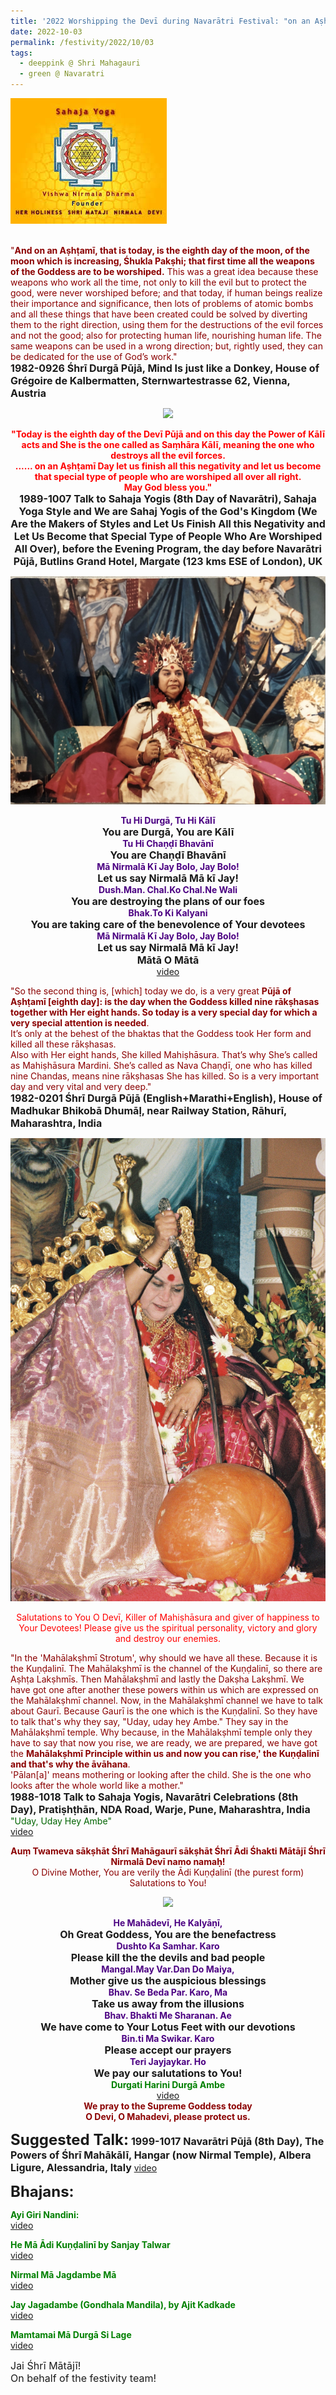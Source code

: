 ```yaml
---
title: '2022 Worshipping the Devī during Navarātri Festival: "on an Aṣhṭamī Day let us finish all this negativity and let us become that special type of people who are worshiped all over all right." '
date: 2022-10-03
permalink: /festivity/2022/10/03
tags:
  - deeppink @ Shri Mahagauri
  - green @ Navaratri
---
```


<div style="text-align: left"><img src="/images/image1.png" width="250" /></div><br>

<p>
<font color="DarkRed">"<b>And on an Aṣhṭamī, that is today, is the eighth day of the moon, of the moon which is increasing, Śhukla Pakṣhi; that first time all the weapons of the Goddess are to be worshiped.</b> This was a great idea because these weapons who work all the time, not only to kill the evil but to protect the good, were never worshiped before; and that today, if human beings realize their importance and significance, then lots of problems of atomic bombs and all these things that have been created could be solved by diverting them to the right direction, using them for the destructions of the evil forces and not the good; also for protecting human life, nourishing human life. The same weapons can be used in a wrong direction; but, rightly used, they can be dedicated for the use of God’s work."</font><br>
<font size="+0"><b>1982-0926 Śhrī Durgā Pūjā, Mind Is just like a Donkey, House of Grégoire de Kalbermatten, Sternwartestrasse 62, Vienna, Austria</b></font>
</p>

<div style="text-align: center"><img src="https://pub-1e517d8c73a64c9c82977d676b1fff72.r2.dev/image1044.png" /></div>

<p style="text-align:center;">
<font color="red"><b>"Today is the eighth day of the Devī Pūjā and on this day the Power of Kālī acts and She is the one called as Saṃhāra Kālī, meaning the one who destroys all the evil forces.<br>
...... on an Aṣhṭamī Day let us finish all this negativity and let us become that special type of people who are worshiped all over all right.<br>
May God bless you."</b></font><br>
<font size="+0"><b>1989-1007 Talk to Sahaja Yogis (8th Day of Navarātri), Sahaja Yoga Style and We are Sahaj Yogis of the God's Kingdom (We Are the Makers of Styles and Let Us Finish All this Negativity and Let Us Become that Special Type of People Who Are Worshiped All Over), before the Evening Program, the day before Navarātri Pūjā, Butlins Grand Hotel, Margate (123 kms ESE of London), UK</b></font>
</p>

<div style="text-align: center"><img src="/images/image1045.png" /></div>

<p style=" text-align:center;">
<font color="indigo"><b>Tu Hi Durgā, Tu Hi Kālī</b></font><br>
<font size="+0"><b>You are Durgā, You are Kālī</b></font><br>
<font color="indigo"><b>Tu Hi Chaṇḍī Bhavānī</b></font><br>
<font size="+0"><b>You are Chaṇḍī Bhavānī</b></font><br>
<font color="indigo"><b>Mā Nirmalā Kī Jay Bolo, Jay Bolo!</b></font><br>
<font size="+0"><b>Let us say Nirmalā Mā kī Jay!</b></font><br>
<font color="indigo"><b>Dush.Man. Chal.Ko Chal.Ne Wali</b></font><br>
<font size="+0"><b>You are destroying the plans of our foes</b></font><br>
<font color="indigo"><b>Bhak.To Ki Kalyani</b></font><br>
<font size="+0"><b>You are taking care of the benevolence of Your devotees</b></font><br>
<font color="indigo"><b>Mā Nirmalā Kī Jay Bolo, Jay Bolo!</b></font><br>
<font size="+0"><b>Let us say Nirmalā Mā kī Jay!</b></font><br>
<font size="+0"><b>Mātā O Mātā</b></font><br>
<a href="https://seven-teams.github.io/Videos_Links.html">video</a>
</p>

<p>
<font color="DarkRed">"So the second thing is, [which] today we do, is a very great <b>Pūjā of Aṣhṭamī [eighth day]: is the day when the Goddess killed nine rākṣhasas together with Her eight hands. So today is a very special day for which a very special attention is needed</b>.<br>
It’s only at the behest of the bhaktas that the Goddess took Her form and killed all these rākṣhasas.<br>
Also with Her eight hands, She killed Mahiṣhāsura. That’s why She’s called as Mahiṣhāsura Mardini. She’s called as Nava Chaṇḍī, one who has killed nine Chandas, means nine rākṣhasas She has killed. So is a very important day and very vital and very deep."</font><br>
<font size="+0"><b>1982-0201 Śhrī Durgā Pūjā (English+Marathi+English), House of Madhukar Bhikobā Dhumāḷ, near Railway Station, Rāhurī, Maharashtra, India</b></font>
</p>

<div style="text-align: center"><img src="/images/image1046.png" /></div>

<p style="color:red; text-align:center;">
Salutations to You O Devī,
Killer of Mahiṣhāsura and giver of happiness to Your Devotees!
Please give us the spiritual personality, victory and glory and destroy our enemies.<br>
</p>

<p>
<font color="DarkRed">"In the 'Mahālakṣhmī Strotum', why should we have all these. Because it is the Kuṇḍalinī. The Mahālakṣhmī is the channel of the Kuṇḍalinī, so there are Aṣhṭa Lakṣhmīs. Then Mahālakṣhmī and lastly the Dakṣha Lakṣhmī. We have got one after another these powers within us which are expressed on the Mahālakṣhmī channel. Now, in the Mahālakṣhmī channel we have to talk about Gaurī. Because Gaurī is the one which is the Kuṇḍalinī. So they have to talk that's why they say, "Uday, uday hey Ambe." They say in the Mahālakṣhmī temple. Why because, in the Mahālakṣhmī temple only they have to say that now you rise, we are ready, we are prepared, we have got the <b>Mahālakṣhmī Principle within us and now you can rise,' the Kuṇḍalinī and that's why the āvāhana</b>.<br>
'Pālan[a]' means mothering or looking after the child. She is the one who looks after the whole world like a mother."</font><br>
<font size="+0"><b>1988-1018 Talk to Sahaja Yogis, Navarātri Celebrations (8th Day), Pratiṣhṭhān, NDA Road, Warje, Pune, Maharashtra, India</b></font><br>
<font color="DarkGreen">"Uday, Uday Hey Ambe"</font><br>
<a href="https://seven-teams.github.io/Videos_Links.html">video</a>
</p>

<p style="color:DarkRed; text-align:center;">
<b>Auṃ Twameva sākṣhāt Śhrī Mahāgaurī sākṣhāt Śhrī Ādi Śhakti Mātājī Śhrī Nirmalā Devī namo namaḥ!</b></font><br>
O Divine Mother, You are verily the Ādi Kuṇḍalinī (the purest form)<br> 
Salutations to You!<br></p>

<div style="text-align: center"><img src="/images/image1047.png" /></div>

<p style="text-align:center;">
<font color="indigo"><b>He Mahādevī, He Kalyāṇī,</b></font><br>
<font size="+0"><b>Oh Great Goddess, You are the benefactress</b></font><br>
<font color="indigo"><b>Dushto Ka Samhar. Karo</b></font><br>
<font size="+0"><b>Please kill the the devils and bad people</b></font><br>
<font color="indigo"><b>Mangal.May Var.Dan Do Maiya,</b></font><br>
<font size="+0"><b>Mother give us the auspicious blessings</b></font><br>
<font color="indigo"><b>Bhav. Se Beda Par. Karo, Ma</b></font><br>
<font size="+0"><b>Take us away from the illusions</b></font><br>
<font color="indigo"><b>Bhav. Bhakti Me Sharanan. Ae</b></font><br>
<font size="+0"><b>We have come to Your Lotus Feet with our devotions</b></font><br>
<font color="indigo"><b>Bin.ti Ma Swikar. Karo</b></font><br>
<font size="+0"><b>Please accept our prayers</b></font><br>
<font color="indigo"><b>Teri Jayjaykar. Ho</b></font><br>
<font size="+0"><b>We pay our salutations to You!</b></font><br>
<font color="green"><b>Durgati Harini Durgā Ambe</b></font><br>
<a href="https://seven-teams.github.io/Videos_Links.html">video</a><br>
<font color="DarkRed"><b>We pray to the Supreme Goddess today<br>
O Devi, O Mahadevi, please protect us.</b></font>
</p>

<font size="+2"><b>Suggested Talk:</b></font> 
<font size="+0"><b>1999-1017 Navarātri Pūjā (8th Day), The Powers of Śhrī Mahākālī, Hangar (now Nirmal Temple), Albera Ligure, Alessandria, Italy</b></font>
<a href="https://vimeo.com/25643943"> video</a><br>

<font size="+2"><b>Bhajans:</b></font>

<p>
<font color="green"><b>Ayi Giri Nandini:</b></font><br>
<a href="https://seven-teams.github.io/Videos_Links.html">video</a>
</p>

<p>
<font color="green"><b>He Mā Ādi Kuṇḍalinī by Sanjay Talwar</b></font><br>
<a href="https://seven-teams.github.io/Videos_Links.html">video</a>
</p>
 
<p>
<font color="green"><b>Nirmal Mā Jagdambe Mā</b></font><br>
<a href="https://seven-teams.github.io/Videos_Links.html">video</a>
</p>

<p>
<font color="green"><b>Jay Jagadambe (Gondhala Mandila), by Ajit Kadkade</b></font><br>
<a href="https://seven-teams.github.io/Videos_Links.html">video</a> 
</p>

<p>
<font color="green"><b>Mamtamai Mā Durgā Si Lage</b></font><br>
<a href="https://seven-teams.github.io/Videos_Links.html">video</a>
</p>

<p>
<font size="+0">Jai Śhrī Mātājī!<br>
On behalf of the festivity team!</font>
</p>
